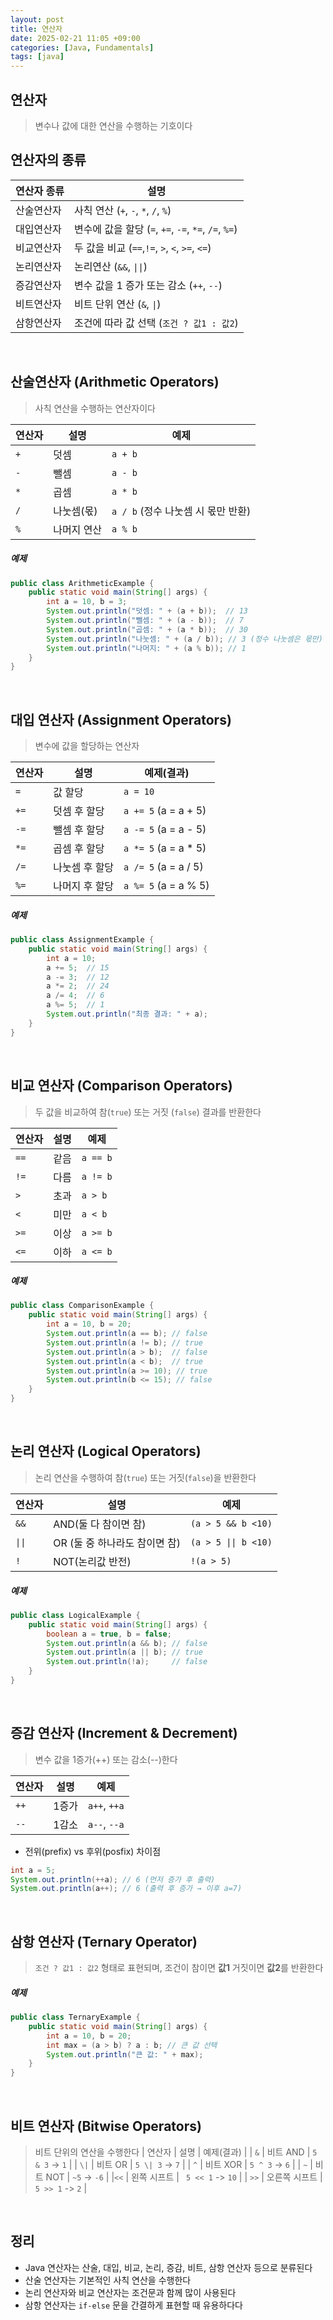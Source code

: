 ```yaml
---
layout: post
title: 연산자
date: 2025-02-21 11:05 +09:00
categories: [Java, Fundamentals]
tags: [java]
---
```


## **연산자**
> 변수나 값에 대한 연산을 수행하는 기호이다

## 연산자의 종류
| 연산자 종류 | 설명 | 
|---|---|
| 산술연산자 | 사칙 연산 (`+`, `-`, `*`, `/`, `%`) |
| 대입연산자 | 변수에 값을 할당 (`=`, `+=`, `-=`, `*=`, `/=`, `%=`) |
| 비교연산자 | 두 값을 비교 (`==`,`!=`, `>`, `<`, `>=`, `<=`) |
| 논리연산자 | 논리연산 (`&&`, `\|\|`) |
| 증감연산자 | 변수 값을 1 증가 또는 감소 (`++`, `--`) |
| 비트연산자 | 비트 단위 연산 (`&`, `\|`) |
| 삼항연산자 | 조건에 따라 값 선택 (`조건 ? 값1 : 값2`) |

<br>

## **산술연산자** (Arithmetic Operators)
> 사칙 연산을 수행하는 연산자이다

| 연산자 | 설명 | 예제 | 
|---|---|---|
| `+` | 덧셈 | `a + b` |
| `-` | 뺄셈 | `a - b` |
| `*` | 곱셈 | `a * b` |
| `/` | 나눗셈(몫) | `a / b` (정수 나눗셈 시 몫만 반환) |
| `%` | 나머지 연산 | `a % b` |

##### 예제

```java
public class ArithmeticExample {
    public static void main(String[] args) {
        int a = 10, b = 3;
        System.out.println("덧셈: " + (a + b));  // 13
        System.out.println("뺄셈: " + (a - b));  // 7
        System.out.println("곱셈: " + (a * b));  // 30
        System.out.println("나눗셈: " + (a / b)); // 3 (정수 나눗셈은 몫만)
        System.out.println("나머지: " + (a % b)); // 1
    }
}
```

<br>

## 대입 연산자 (Assignment Operators)
> 변수에 값을 할당하는 연산자  

| 연산자 | 설명 | 예제(결과) |
|---|---|---|
| `=` | 값 할당 | `a = 10` |
| `+=` | 덧셈 후 할당 | `a += 5` (a = a + 5) |
| `-=` | 뺄셈 후 할당 | `a -= 5` (a = a - 5) |
| `*=` | 곱셈 후 할당 | `a *= 5` (a = a * 5) |
| `/=` | 나눗셈 후 할당 | `a /= 5` (a = a / 5) |
| `%=` | 나머지 후 할당 | `a %= 5` (a = a % 5) |

##### 예제

```java
public class AssignmentExample {
    public static void main(String[] args) {
        int a = 10;
        a += 5;  // 15
        a -= 3;  // 12
        a *= 2;  // 24
        a /= 4;  // 6
        a %= 5;  // 1
        System.out.println("최종 결과: " + a);
    }
}
```

<br>

## 비교 연산자 (Comparison Operators)
> 두 값을 비교하여 참(`true`) 또는 거짓 (`false`) 결과를 반환한다
  
| 연산자 | 설명 | 예제 |
|---|---|---|
| `==` | 같음 | `a == b`|
| `!=` | 다름 | `a != b` |
| `>` | 초과 | `a > b` | 
| `<` | 미만 | `a < b` |
| `>=` | 이상 | `a >= b` |
| `<=` | 이하 | `a <= b` |

##### 예제

```java
public class ComparisonExample {
    public static void main(String[] args) {
        int a = 10, b = 20;
        System.out.println(a == b); // false
        System.out.println(a != b); // true
        System.out.println(a > b);  // false
        System.out.println(a < b);  // true
        System.out.println(a >= 10); // true
        System.out.println(b <= 15); // false
    }
}
```

<br>

## 논리 연산자 (Logical Operators)
> 논리 연산을 수행하여 참(`true`) 또는 거짓(`false`)을 반환한다

| 연산자 | 설명 | 예제 |
|---|---|---|
| `&&` | AND(둘 다 참이면 참) | `(a > 5 && b <10)` |
| `\|\|` | OR (둘 중 하나라도 참이면 참) | `(a > 5 \|\| b <10)` |
| `!` | NOT(논리값 반전) | `!(a > 5)` |


##### 예제

```java
public class LogicalExample {
    public static void main(String[] args) {
        boolean a = true, b = false;
        System.out.println(a && b); // false
        System.out.println(a || b); // true
        System.out.println(!a);     // false
    }
}
```

<br>

## 증감 연산자 (Increment & Decrement)
> 변수 값을 1증가(++) 또는 감소(--)한다

| 연산자 | 설명 | 예제 |
|---|---|---|
| `++` | 1증가 | `a++`, `++a` |
| `--` | 1감소 | `a--`, `--a` |

- 전위(prefix) vs 후위(posfix) 차이점

```java
int a = 5;
System.out.println(++a); // 6 (먼저 증가 후 출력)
System.out.println(a++); // 6 (출력 후 증가 → 이후 a=7)
```

<br>

## 삼항 연산자 (Ternary Operator)
> `조건 ? 값1 : 값2` 형태로 표현되며, 조건이 참이면 **값1** 거짓이면 **값2**를 반환한다

##### 예제

```java
public class TernaryExample {
    public static void main(String[] args) {
        int a = 10, b = 20;
        int max = (a > b) ? a : b; // 큰 값 선택
        System.out.println("큰 값: " + max);
    }
}
```

<br>

## 비트 연산자 (Bitwise Operators)
> 비트 단위의 연산을 수행한다
| 연산자 | 설명 | 예제(결과) |
| `&` | 비트 AND | `5 & 3` -> `1` |
| `\|` | 비트 OR | `5 \| 3` -> `7` |
| `^` | 비트 XOR | `5 ^ 3` -> `6` |
| `~` | 비트 NOT | `~5` -> `-6` |
|`<<` | 왼쪽 시프트 | ` 5 << 1` -> `10` |
| `>>` | 오른쪽 시프트 | `5 >> 1` -> `2` |

<br>

## 정리
- Java 연산자는 산술, 대입, 비교, 논리, 증감, 비트, 삼항 연산자 등으로 분류된다
- 산술 연산자는 기본적인 사칙 연산을 수행한다
- 논리 연산자와 비교 연산자는 조건문과 함께 많이 사용된다
- 삼항 연산자는 `if-else` 문을 간결하게 표현할 때 유용하다다


